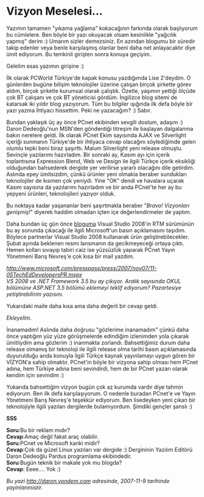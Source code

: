 # Vizyon Meselesi...
Yazımın tamamen "yıkama yağlama" kokacağının farkında olarak başlıyorum
bu cümlelere. Ben böyle bir yazı okuyacak olsam kesinlikle "yağcılık
yapmış" derim :) Umarım sizler demezsiniz. En azından blogumu bir
süredir takip edenler veya benle karşılaşmış olanlar beni daha net
anlayacaktır diye ümit ediyorum. Bu temkinli girişten sonra konuya
geçiyim.

Gelelim esas yazımın girişine :)

İlk olarak PCWorld Türkiye'de kapak konusu yazdığımda Lise 2'deydim. O
günlerden bugüne bilişim teknolojiler üzerine çalışan birçok şirkette
görev aldım, birçok şirketle kurumsal olarak çalıştık. Özetle, yaşımın
yettiği ölçüde çok BT çalışanı ve çok BT yöneticisi gördüm. İngilizce
blog sitemi de katarsak iki yıldır blog yazıyorum. Tüm bu bilgiler
ışığında ilk defa böyle bir yazı yazma ihtiyacı hissettim. Peki ne
yazacağım? :) Sabır.

Bundan yaklaşık üç ay önce PCnet ekibinden sevgili dostum, adaşım :)
Daron Dedeoğlu'nun MSN'den gönderdiği titreşim ile başlayan dalgalanma
bakın nerelere geldi. İlk olarak PCnet Ekim sayısında AJAX ve
Silverlight içeriği sunmanın Türkiye'de bir ihtiyaca cevap olacağını
söylediğimde gelen olumlu tepki beni biraz şaşırttı. Malum Silverlight
yeni release olmuştu. Sevinçle yazılarımı hazırladım. Bir sonraki ay,
Kasım ayı için içerik toplantısına Expression Blend, Web ve Design ile
ilgili Türkçe içerik eksikliği olduğundan bahsederek dergide yer
verilirse yararlı olacağını dile getirdim. Aslında epey ümitsizdim,
çünkü ürünler yeni olmakla beraber sundukları teknolojiler de kısmen çok
yeniydi. Yine "OK" dendi ve havalara uçarak Kasım sayısına da yazılarımı
hazırladım ve bir anda PCnet'te her ay bu yepyeni ürünleri,
teknolojileri yazıyor olduk.

Bu noktaya kadar yaşananlar beni şaşırtmakla beraber "*Bravo! Vizyonları
genişmiş!*" diyerek haddim olmadan içten içe değerlendirmeler de yaptım.

Daha bundan üç gün önce
[bloguma](http://daron.yondem.com/tr/post/52ddf62d-5c72-4a31-8e13-80b731cc3a0b)
Visual Studio 2008'in RTM sürümünün bu ay sonunda çıkacağı ile ilgili
Microsoft'un basın açıklamasını taşıdım. Böylece partnerlar Visual
Studio 2008 kullanarak ürün geliştirebilecekler. Şubat ayında beklenen
resmi lansmanın da gecikmeyeceği ortaya çıktı. Hemen kolları sıvayıp
tabiri caiz ise yüzsüzlük yaparak PCnet Yayın Yönetmeni Barış Nevreş'e
çok kısa bir mail yazdım.

*<http://www.microsoft.com/presspass/press/2007/nov07/11-05TechEdDevelopersPR.mspx>\
 VS 2008 ve .NET Framework 3.5 bu ay çıkıyor. Aralık sayısında OKUL
bölümüne ASP.NET 3.5 bölümü eklemeyi teklif ediyorum? Pazartesiye
yetiştirebilirim yazısını.*

Yukarıdaki maile daha kısa ama daha değerli bir cevap geldi.

*Ekleyelim.*

İnanamadım! Aslında daha doğrusu "gözlerime inanamadım" çünkü daha önce
yaptığım yüz yüze görüşmelerde edindiğim izlenimden yola çıkarak
ümitliydim ama gözlerim :) inanmakta zorlandı. Bahsettiğimiz durum daha
release olmamış bir teknoloji ile ilgili release olma tarihi basın
açıklamasında duyurulduğu anda konuyla ilgili Türkçe kaynak yayınlamayı
uygun gören bir VİZYON'a sahip olmaktır. PCnet'in böyle bir vizyona
sahip olması hem PCnet adına, hem Türkiye adına beni sevindirdi, hem de
bir PCnet yazarı olarak kendim için sevindim :)

Yukarıda bahsettiğim vizyon bugün çok az kurumda vardır diye tahmin
ediyorum. Ben ilk defa karşılaşıyorum. O nedenle buradan PCnet'e ve
Yayın Yönetmeni Barış Nevreş'e teşekkür ediyorum. Ben lisedeyken yeni
çıkan bir teknolojiyle ilgili yazıları dergilerde bulamıyordum. Şimdiki
gençler şanslı :)

**SSS**

**Soru**:Bu bir reklam mıdır?\
 **Cevap**:Amaç değil fakat araç olabilir.\
 **Soru**:PCnet ve Microsoft kanki midir?\
 **Cevap**:Çok da güzel Linux yazıları var dergide :) Dergininin Yazılım
Editörü Daron Dedeoğlu Pardus programlama ekibindedir.\
 **Soru**:Bugün teknik bir makale yok mu blogda?\
 **Cevap**: Eeee.... Yok :)



*Bu yazi http://daron.yondem.com adresinde, 2007-11-9 tarihinde yayinlanmistir.*
